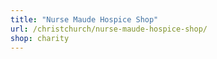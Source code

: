```yaml
---
title: "Nurse Maude Hospice Shop"
url: /christchurch/nurse-maude-hospice-shop/
shop: charity
---
```

